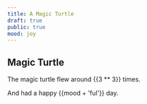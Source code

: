 ```yaml
---
title: A Magic Turtle
draft: true
public: true
mood: joy
---
```


Magic Turtle
------------
The magic turtle flew around {{3 ** 3}} times.

And had a happy {{mood + 'ful'}} day.
